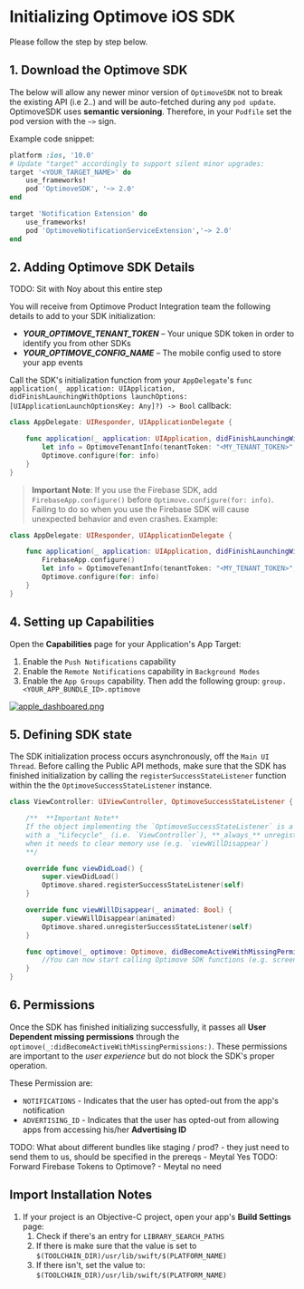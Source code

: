 # Initializing Optimove iOS SDK

Please follow the step by step below.

## 1. Download the Optimove SDK

The below will allow any newer minor version of `OptimoveSDK` not to break the existing API (i.e 2._._) and will be auto-fetched during any `pod update`. OptimoveSDK uses __semantic versioning__. Therefore, in your `Podfile` set the pod version with the `~>` sign.

Example code snippet:

```ruby
platform :ios, '10.0'
# Update "target" accordingly to support silent minor upgrades:
target '<YOUR_TARGET_NAME>' do
    use_frameworks!
    pod 'OptimoveSDK', '~> 2.0'
end

target 'Notification Extension' do
    use_frameworks!
    pod 'OptimoveNotificationServiceExtension','~> 2.0'
end
```

## 2. Adding Optimove SDK Details

TODO: Sit with Noy about this entire step

You will receive from Optimove Product Integration team the following details to add to your SDK initialization:

- ***YOUR_OPTIMOVE_TENANT_TOKEN*** – Your unique SDK token in order to identify you from other SDKs
- ***YOUR_OPTIMOVE_CONFIG_NAME*** – The mobile config used to store your app events

Call the SDK's initialization function from your `AppDelegate`'s `func application(_ application: UIApplication, didFinishLaunchingWithOptions launchOptions: [UIApplicationLaunchOptionsKey: Any]?) -> Bool` callback:

```swift
class AppDelegate: UIResponder, UIApplicationDelegate {

    func application(_ application: UIApplication, didFinishLaunchingWithOptions launchOptions: [UIApplicationLaunchOptionsKey: Any]?) -> Bool {
        let info = OptimoveTenantInfo(tenantToken: "<MY_TENANT_TOKEN>",configName:"<MY_CONFIG_NAME>")
        Optimove.configure(for: info)
    }
}
```

> **Important Note**: If you use the Firebase SDK, add `FirebaseApp.configure()` before `Optimove.configure(for: info)`. Failing to do so when you use the Firebase SDK will cause unexpected behavior and even crashes. Example:

```swift
class AppDelegate: UIResponder, UIApplicationDelegate {

    func application(_ application: UIApplication, didFinishLaunchingWithOptions launchOptions: [UIApplicationLaunchOptionsKey: Any]?) -> Bool {
        FirebaseApp.configure()
        let info = OptimoveTenantInfo(tenantToken: "<MY_TENANT_TOKEN>",configName:"<MY_CONFIG_NAME>")
        Optimove.configure(for: info)
    }
}
```

## 4. Setting up Capabilities

Open the **Capabilities** page for your Application's App Target:

1. Enable the `Push Notifications` capability
2. Enable the `Remote Notifications` capability in `Background Modes`
3. Enable the `App Groups` capability. Then add the following group: `group.<YOUR_APP_BUNDLE_ID>.optimove`

[![apple_dashboared.png](https://s9.postimg.cc/9ln5sfxe7/apple_dashboared.png)](https://postimg.org/image/itfe954gb/)

## 5. Defining SDK state

The SDK initialization process occurs asynchronously, off the `Main UI Thread`.
Before calling the Public API methods, make sure that the SDK has finished initialization by calling the `registerSuccessStateListener` function within the the `OptimoveSuccessStateListener` instance.

```swift
class ViewController: UIViewController, OptimoveSuccessStateListener {

    /**  **Important Note**
    If the object implementing the `OptimoveSuccessStateListener` is a component
    with a _"Lifecycle"_ (i.e. `ViewController`), **_always_** unregister that object
    when it needs to clear memory use (e.g. `viewWillDisappear`)
    **/

    override func viewDidLoad() {
        super.viewDidLoad()
        Optimove.shared.registerSuccessStateListener(self)
    }

    override func viewWillDisappear(_ animated: Bool) {
        super.viewWillDisappear(animated)
        Optimove.shared.unregisterSuccessStateListener(self)
    }

    func optimove(_ optimove: Optimove, didBecomeActiveWithMissingPermissions missingPermissions: [OptimoveDeviceRequirement]) {
        //You can now start calling Optimove SDK functions (e.g. screenVisits)
    }
}
```

## 6. Permissions

Once the SDK has finished initializing successfully, it passes all **User Dependent missing permissions** through the `optimove(_:didBecomeActiveWithMissingPermissions:)`. These permissions are important to the _user experience_ but do not block the SDK's proper operation.

These Permission are:

- `NOTIFICATIONS` - Indicates that the user has opted-out from the app's notification
- `ADVERTISING_ID` - Indicates that the user has opted-out from allowing apps from accessing his/her **Advertising ID**

TODO: What about different bundles like staging / prod? - they just need to send them to us, should be specified in the prereqs - Meytal Yes
TODO: Forward Firebase Tokens to Optimove? - Meytal no need

## Import Installation Notes

1. If your project is an Objective-C project, open your app's **Build Settings** page:
    1. Check if there's an entry for `LIBRARY_SEARCH_PATHS`
    2. If there is make sure that the value is set to `$(TOOLCHAIN_DIR)/usr/lib/swift/$(PLATFORM_NAME)`
    3. If there isn't, set the value to: `$(TOOLCHAIN_DIR)/usr/lib/swift/$(PLATFORM_NAME)`
